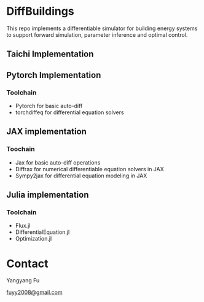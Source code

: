 # DiffBuildings
This repo implements a differentiable simulator for building energy systems to support forward simulation, parameter inference and optimal control.

## Taichi Implementation


## Pytorch Implementation
### Toolchain
- Pytorch for basic auto-diff
- torchdiffeq for differential equation solvers

## JAX implementation

### Toochain
- Jax for basic auto-diff operations
- Diffrax for numerical differentiable equation solvers in JAX
- Sympy2jax for differential equation modeling in JAX

## Julia implementation


### Toolchain
- Flux.jl
- DifferentialEquation.jl
- Optimization.jl

# Contact

Yangyang Fu

fuyy2008@gmail.com

